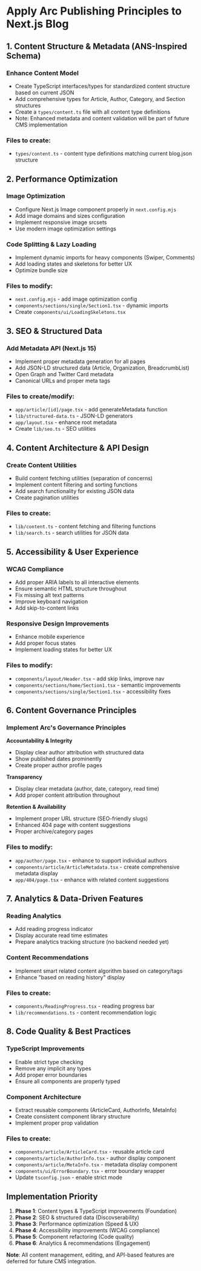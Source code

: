 # Apply Arc Publishing Principles to Next.js Blog

## 1. Content Structure & Metadata (ANS-Inspired Schema)

### Enhance Content Model

- Create TypeScript interfaces/types for standardized content structure based on current JSON
- Add comprehensive types for Article, Author, Category, and Section structures
- Create a `types/content.ts` file with all content type definitions
- Note: Enhanced metadata and content validation will be part of future CMS implementation

### Files to create:

- `types/content.ts` - content type definitions matching current blog.json structure

## 2. Performance Optimization

### Image Optimization

- Configure Next.js Image component properly in `next.config.mjs`
- Add image domains and sizes configuration
- Implement responsive image srcsets
- Use modern image optimization settings

### Code Splitting & Lazy Loading

- Implement dynamic imports for heavy components (Swiper, Comments)
- Add loading states and skeletons for better UX
- Optimize bundle size

### Files to modify:

- `next.config.mjs` - add image optimization config
- `components/sections/single/Section1.tsx` - dynamic imports
- Create `components/ui/LoadingSkeletons.tsx`

## 3. SEO & Structured Data

### Add Metadata API (Next.js 15)

- Implement proper metadata generation for all pages
- Add JSON-LD structured data (Article, Organization, BreadcrumbList)
- Open Graph and Twitter Card metadata
- Canonical URLs and proper meta tags

### Files to create/modify:

- `app/article/[id]/page.tsx` - add generateMetadata function
- `lib/structured-data.ts` - JSON-LD generators
- `app/layout.tsx` - enhance root metadata
- Create `lib/seo.ts` - SEO utilities

## 4. Content Architecture & API Design

### Create Content Utilities

- Build content fetching utilities (separation of concerns)
- Implement content filtering and sorting functions
- Add search functionality for existing JSON data
- Create pagination utilities

### Files to create:

- `lib/content.ts` - content fetching and filtering functions
- `lib/search.ts` - search utilities for JSON data

## 5. Accessibility & User Experience

### WCAG Compliance

- Add proper ARIA labels to all interactive elements
- Ensure semantic HTML structure throughout
- Fix missing alt text patterns
- Improve keyboard navigation
- Add skip-to-content links

### Responsive Design Improvements

- Enhance mobile experience
- Add proper focus states
- Implement loading states for better UX

### Files to modify:

- `components/layout/Header.tsx` - add skip links, improve nav
- `components/sections/home/Section1.tsx` - semantic improvements
- `components/sections/single/Section1.tsx` - accessibility fixes

## 6. Content Governance Principles

### Implement Arc's Governance Principles

**Accountability & Integrity**

- Display clear author attribution with structured data
- Show published dates prominently
- Create proper author profile pages

**Transparency**

- Display clear metadata (author, date, category, read time)
- Add proper content attribution throughout

**Retention & Availability**

- Implement proper URL structure (SEO-friendly slugs)
- Enhanced 404 page with content suggestions
- Proper archive/category pages

### Files to modify:

- `app/author/page.tsx` - enhance to support individual authors
- `components/article/ArticleMetadata.tsx` - create comprehensive metadata display
- `app/404/page.tsx` - enhance with related content suggestions

## 7. Analytics & Data-Driven Features

### Reading Analytics

- Add reading progress indicator
- Display accurate read time estimates
- Prepare analytics tracking structure (no backend needed yet)

### Content Recommendations

- Implement smart related content algorithm based on category/tags
- Enhance "based on reading history" display

### Files to create:

- `components/ReadingProgress.tsx` - reading progress bar
- `lib/recommendations.ts` - content recommendation logic

## 8. Code Quality & Best Practices

### TypeScript Improvements

- Enable strict type checking
- Remove any implicit any types
- Add proper error boundaries
- Ensure all components are properly typed

### Component Architecture

- Extract reusable components (ArticleCard, AuthorInfo, MetaInfo)
- Create consistent component library structure
- Implement proper prop validation

### Files to create:

- `components/article/ArticleCard.tsx` - reusable article card
- `components/article/AuthorInfo.tsx` - author display component
- `components/article/MetaInfo.tsx` - metadata display component
- `components/ui/ErrorBoundary.tsx` - error boundary wrapper
- Update `tsconfig.json` - enable strict mode

## Implementation Priority

1. **Phase 1**: Content types & TypeScript improvements (Foundation)
2. **Phase 2**: SEO & structured data (Discovserability)
3. **Phase 3**: Performance optimization (Speed & UX)
4. **Phase 4**: Accessibility improvements (WCAG compliance)
5. **Phase 5**: Component refactoring (Code quality)
6. **Phase 6**: Analytics & recommendations (Engagement)

**Note**: All content management, editing, and API-based features are deferred for future CMS integration.